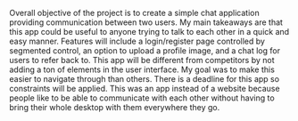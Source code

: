 Overall objective of the project is to create a simple chat application providing communication between two users.
My main takeaways are that this app could be useful to anyone trying to talk to each other in a quick and easy manner.
Features will include a login/register page controlled by segmented control, an option to upload a profile image, and a chat log for users to refer back to.
This app will be different from competitors by not adding a ton of elements in the user interface. My goal was to make this easier to navigate through than others.
There is a deadline for this app so constraints will be applied.
This was an app instead of a website because people like to be able to communicate with each other without having to bring their whole desktop with them everywhere they go.
